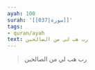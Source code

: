 ```yaml
---
ayah: 100
surah: '[[037|سورة]]'
tags:
- quran/ayah
text: رب هب لي من الصالحين
---
```

> رب هب لي من الصالحين
